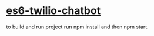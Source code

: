 # <a href="https://github.com/rhildred/es6-twilio-chatbot" target="_blank">es6-twilio-chatbot</a>

to build and run project run npm install and then npm start.


